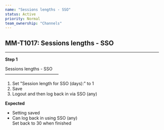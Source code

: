```yaml
---
name: "Sessions lengths - SSO"
status: Active
priority: Normal
team_ownership: "Channels"
---
```


## MM-T1017: Sessions lengths - SSO

---

**Step 1**

Sessions lengths - SSO\
–––––––––––––––––––––––––

1. Set "Session length for SSO (days):" to 1
2. Save
3. Logout and then log back in via SSO (any)

**Expected**

- Setting saved
- Can log back in using SSO (any)\
  Set back to 30 when finished
